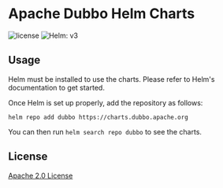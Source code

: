 # Apache Dubbo Helm Charts

![license](https://img.shields.io/badge/license-Apache--2.0-green.svg)
![Helm: v3](https://img.shields.io/static/v1?label=Helm&message=v3&color=informational&logo=helm)

## Usage
Helm must be installed to use the charts. Please refer to Helm's documentation to get started.

Once Helm is set up properly, add the repository as follows:
```
helm repo add dubbo https://charts.dubbo.apache.org
```
You can then run `helm search repo dubbo` to see the charts.

## License

[Apache 2.0 License](https://github.com/apache/dubbo-helm-charts/blob/gh-pages/LICENSE)

